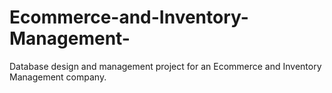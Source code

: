 # Ecommerce-and-Inventory-Management-
Database design and management project for an Ecommerce and Inventory Management company. 
